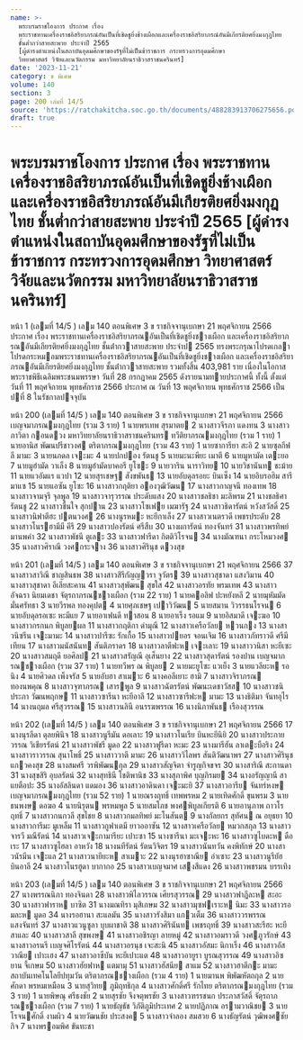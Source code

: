 ```yaml
---
name: >-
  พระบรมราชโองการ ประกาศ เรื่อง
  พระราชทานเครื่องราชอิสริยาภรณ์อันเป็นที่เชิดชูยิ่งช้างเผือกและเครื่องราชอิสริยาภรณ์อันมีเกียรติยศยิ่งมงกุฎไทย
  ชั้นต่ำกว่าสายสะพาย ประจำปี 2565
  [ผู้ดำรงตำแหน่งในสถาบันอุดมศึกษาของรัฐที่ไม่เป็นข้าราชการ กระทรวงการอุดมศึกษา
  วิทยาศาสตร์ วิจัยและนวัตกรรม มหาวิทยาลัยนราธิวาสราชนครินทร์]
date: '2023-11-21'
category: ข พิเศษ
volume: 140
section: 3
page: 200 เล่มที่ 14/5
source: 'https://ratchakitcha.soc.go.th/documents/488283913706275656.pdf'
draft: true
---
```


# พระบรมราชโองการ ประกาศ เรื่อง พระราชทานเครื่องราชอิสริยาภรณ์อันเป็นที่เชิดชูยิ่งช้างเผือกและเครื่องราชอิสริยาภรณ์อันมีเกียรติยศยิ่งมงกุฎไทย ชั้นต่ำกว่าสายสะพาย ประจำปี 2565 [ผู้ดำรงตำแหน่งในสถาบันอุดมศึกษาของรัฐที่ไม่เป็นข้าราชการ กระทรวงการอุดมศึกษา วิทยาศาสตร์ วิจัยและนวัตกรรม มหาวิทยาลัยนราธิวาสราชนครินทร์]

หน้า 1 (เลมที่ 14/5 ) เลม 140 ตอนพิเศษ 3 ข ราชกิจจานุเบกษา 21 พฤศจิกายน 2566 ประกาศ เรื่อง พระราชทานเครื่องราชอิสริยาภรณอันเป็นที่เชิดชูยิ่งชางเผือก และเครื่องราชอิสริยาภรณอันมีเกียรติยศยิ่งมงกุฎไทย ชั้นต่ํากวาสายสะพาย ประจําป 2565 ทรงพระกรุณาโปรดเกลาโปรดกระหมอมพระราชทานเครื่องราชอิสริยาภรณอันเป็นที่เชิดชูยิ่งชางเผือก และเครื่องราชอิสริยาภรณอันมีเกียรติยศยิ่งมงกุฎไทย ชั้นต่ํากวาสายสะพาย รวมทั้งสิ้น 403,981 ราย เนื่องในโอกาสพระราชพิธีเฉลิมพระชนมพรรษา วันที่ 28 กรกฎาคม 2565 ดังรายนามทายประกาศนี้ ทั้งนี้ ตั้งแต่วันที่ 11 พฤศจิกายน พุทธศักราช 2566 ประกาศ ณ วันที่ 13 พฤศจิกายน พุทธศักราช 2566 เป็นปที่ 8 ในรัชกาลปจจุบัน

หน้า 200 (เลมที่ 14/5 ) เลม 140 ตอนพิเศษ 3 ข ราชกิจจานุเบกษา 21 พฤศจิกายน 2566 เบญจมาภรณมงกุฎไทย (รวม 3 ราย) 1 นายพรเทพ สุรมาตย 2 นางสาวจีรภา แดงทน 3 นางสาวภาวิตา กอนดวง มหาวิทยาลัยนราธิวาสราชนครินทร ทวีติยาภรณมงกุฎไทย (รวม 1 ราย) 1 นายอานิส พัฒนปรีชาวงศ ตริตาภรณมงกุฎไทย (รวม 43 ราย) 1 นายซาการียา สะอิ 2 นายซุลกีฟลี มามะ 3 นายนภดล เจะมะ 4 นายปกปอง รัตนชู 5 นายมะนะพียะ เมาตี 6 นายมูหามัด เตะยอ 7 นายมูฮํามัด วาเล็ง 8 นายมูฮํามัดบาคอรี ยูโซะ 9 นายวาริน นาราวิทย 10 นายวิชานันท ชะม้าย 11 นายแวอัมแร แวปา 12 นายสุรเชษฐ สังขพันธ 13 นายอับดุลรอยะ บินเซ็ง 14 นายอิบรอฮิม สารีมาแซ 15 นายแอซัน ยูโซะ 16 นางสาวกฤติยา อองวุฒิวัฒน 17 นางสาวกาญจนี ทองเทพ 18 นางสาวจามจุรี จุลพูล 19 นางสาวจารุวรรณ ประดับแสง 20 นางสาวชลธิชา มะลิพรม 21 นางชลธิศา รัตนชู 22 นางสาวชื่นใจ สุกปาน 23 นางสาวโซเฟย เมฆารัฐ 24 นางสาวธิดารัตน์ หวังสวัสดิ์ 25 นางสาวนิฟาตีฮะ ปตนวงศ 26 นางนูรหมะ หะยีกาเล็ง 27 นางสาวเนตรวดี เพชรประดับ 28 นางสาวโนรฮามีมี คีรี 29 นางสาวปองรัตน์ ศรีสืบ 30 นางผการัตน์ ทองจันทร์ 31 นางสาวพรทิพย์ มานพคํา 32 นางสาวพัชนี ตูเละ 33 นางสาวฟารีดา กิตติวิโรจน 34 นางมัณฑนา กระโหมวงศ 35 นางสาวศิราณี วงศกระจาง 36 นางสาวศิรินุช ดวงสุข

หน้า 201 (เลมที่ 14/5 ) เลม 140 ตอนพิเศษ 3 ข ราชกิจจานุเบกษา 21 พฤศจิกายน 2566 37 นางสาวสาวิณี ชาญสินธพ 38 นางสาวสิรีกัญญวรา จูวัตร 39 นางสาวสุชาดา แสงวิมาน 40 นางสาวสุชาดา อีเลียสะคาน 41 นางสาวสุพัฒน สุขใส 42 นางสาวอรทัย พรมเทพ 43 นางสาวอัจฉรา นิยมเดชา จัตุรถาภรณชางเผือก (รวม 22 ราย) 1 นายคอลิฟ ปะหยังหลี 2 นายมุหัมมัด มั่นศรัทธา 3 นายวีรพล ทองคุปต 4 นายศุภเชษฐ เปาวิวัฒน 5 นายสมาน วิวรรธนโรจน 6 นายอับดุลรอเซะ หะมีแย 7 นายอาเฟนดี ทาสอน 8 นายอาเร็ง รอแม 9 นายอิสมาดี เจะฆอ 10 นางสาวกรกนก พิบูลยผล 11 นางสาวกฤติกา ดํามุณี 12 นางสาวเครือวัลย หวนกง 13 นางสาวนิซรีน เจะมามะ 14 นางสาวปารีซะ รักเกื้อ 15 นางสาวปยอร จอนเจิม 16 นางสาวภัทราวดี ศรีมีเทียน 17 นางสาวมนัสนันท สันติภราดร 18 นางสาวลาตีฟะห เจะเลาะ 19 นางสาววนิสา หะยีเซะ 20 นางสาวสมฤดี ยอศิลป 21 นางสาวสรัญณี อุเส็นยาง 22 นางสาวสุดารัตน์ รองปาน เบญจมาภรณชางเผือก (รวม 37 ราย) 1 นายทวีพร ณ พิบูลย 2 นายมะยูโซะ แวเย็ง 3 นายแวลียะห รอนิง 4 นายศิวดล เพ็งจรัส 5 นายอับฮา สาเมาะ 6 นางคอลีเยาะ ฮามิ 7 นางสาวจิราภรณ ทองนพคุณ 8 นางสาวจุฑาภรณ เสารพูล 9 นางสาวฉัตรรัตน์ พัฒนะเดชาวัสส 10 นางสาวชนิประภา วัฒนพฤกษ 11 นางสาวซารีนา หะยีอาลี 12 นางสาวซารีฟะห มามะ 13 นางธิติมา จันทอุไร 14 นางนฤมล ศรีสุวรรณ 15 นางสาวนลินี อนรรฆพรรณ 16 นางนิภาพันธ เรืองสุวรรณ

หน้า 202 (เลมที่ 14/5 ) เลม 140 ตอนพิเศษ 3 ข ราชกิจจานุเบกษา 21 พฤศจิกายน 2566 17 นางนุรลีดา ดุลยพินิจ 18 นางสาวนูรีมัน ดอเลาะ 19 นางสาวโนเรีย บินหะยีนิยิ 20 นางสาวประกายวรรณ วิเชียรรัตน์ 21 นางสาวพัชรี มูดอ 22 นางสาวฟูรีดา หะมะ 23 นางมารีฮัน ลาเตะบือริง 24 นางสาวราวรรณ สุนาโพธิ์ 25 นางสาววาตี มามะ 26 นางสาววิไลพร สันติวัฒนาพร 27 นางสาวศิรินุช แกวคงสุข 28 นางสมศรี วรพิพัฒนกุล 29 นางสาวสัญจิตา จํารูญกิจขจร 30 นางสาริณี สะกานดา 31 นางสุขสิริ อุบลรัตน์ 32 นางสุทธินี โชติพานิช 33 นางสุภาพิศ บุญภิรมย 34 นางอรัญญานี สาแยตือปะ 35 นางอัสลินดา แดมอง 36 นางสาวอาดินดา เจะมะยิ 37 นางสาวอารีย จันทร์หงษ เบญจมาภรณมงกุฎไทย (รวม 52 ราย) 1 นายณรงฤทธิ์ เทพพรหม 2 นายเทิดศักดิ์ ขุนพรม 3 นายธนพงษ ดอฆอ 4 นายนิรุตน พรหมพูล 5 นายสมโภช พงศพิบูลเกียรติ 6 นายอานุภาพ ถาวโรฤทธิ์ 7 นางสาวกนกวลี สุขไชย 8 นางสาวกมลทิพย์ มะโนสันต 9 นางกัลยกร สุทัศน ณ อยุธยา 10 นางสาวการีมะ มูเหล็ม 11 นางสาวกูฟาเตมี ยาวออาซัน 12 นางสาวเครือวัลย หมวกสกุล 13 นางสาวจารวี มณีรัตน์ 14 นางสาวเจะกามารียะ เปาะซา 15 นางซารีนา มะเจะหะ 16 นางสาวซูไบดะห ดือเระ 17 นางสาวซูไฮลา อาหวัง 18 นางนทีรัตน์ รัตนวิจิตร 19 นางสาวนันทวัน คงพิทักษ์ 20 นางสาวนัรมีน เจะแล 21 นางสาวนายียะห สาเมาะ 22 นางนุรฮาซาณีย อําเซาะ 23 นางสาวนูรียัฮ บินอาลี 24 นางสาวโนรฮูดา บากากอ 25 นางสาวเบญจมาศ เสงสีแดง 26 นางสาวพชรมน บรรเทิง

หน้า 203 (เลมที่ 14/5 ) เลม 140 ตอนพิเศษ 3 ข ราชกิจจานุเบกษา 21 พฤศจิกายน 2566 27 นางพรรณนิภา ทองจินดา 28 นางสาวพิไลวรรณ เศียรสุวรรณ 29 นางสาวฟาฎีละห สะอะ 30 นางสาวฟาราห บาซิต 31 นางมณทิรา มุสิเกษม 32 นางสาวมุซฟเราะห นิมะ 33 นางสาวรอมละห มูดอ 34 นางรอฮานา สะแลมัน 35 นางสาวรังสิมา แกวเต็ม 36 นางสาววรพรรณ แสงจันทร์ 37 นางสาวแวนูซูลา บุบผาชาติ 38 นางสาวศิรินันท เพชรฤทธิ์ 39 นางสาวสะรีฮะ หะยีสาและ 40 นางสาวสาลี สุขพงษ 41 นางสาวอชิรญา ลายหมู่ 42 นางสาวอมราวดี วงศภูวรักษ์ 43 นางสาวอรนรี เบญจศิโรรัตน์ 44 นางสาวอรนุช เจะสะนิ 45 นางสาวอัสมะ นิกาเร็ง 46 นางสาวอัสวาณีย เปาะเฮง 47 นางสาวอาซีบัน หะยีเปาะแต 48 นางสาวอายูรา บูรณสุวรรณ 49 นางสาวอิซยาน จี้เกษม 50 นางสาวฮัยฟาห แตมามุ 51 นางสาวฮัสนีย สาแม 52 นางสาวฮาตีกะ มามะ สถาบันเทคโนโลยีปทุมวัน ตริตาภรณชางเผือก (รวม 4 ราย) 1 นายมานพ พิพัฒหัตถกุล 2 นายศักดา พรหมเหมือน 3 นายสุวิทย ภูมิฤทธิกุล 4 นางสาวศักดิ์ศรี รักไทย ตริตาภรณมงกุฎไทย (รวม 3 ราย) 1 นายพิษณุ ศรีธงชัย 2 นายสุรชัย จึงจตุพรชัย 3 นางสาวฑรรชนก ประภาสวัสดิ์ จัตุรถาภรณชางเผือก (รวม 7 ราย) 1 นายธัญธัช วิภัติภูมิประเทศ 2 นายปฏิภาณ อรามวาณิชย 3 นายโรจนศักดิ์ งามผิว 4 นายวัฒนชัย ประสงค 5 นางสาวจําลอง สมสวย 6 นางธัญรัตน์ วุฒิพงศชัยกิจ 7 นางพรอมพิศ ขันทะชา
